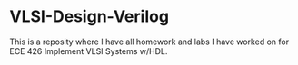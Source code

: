 # VLSI-Design-Verilog
This is a reposity where I have all homework and labs I have worked on for ECE 426 Implement VLSI Systems w/HDL.
